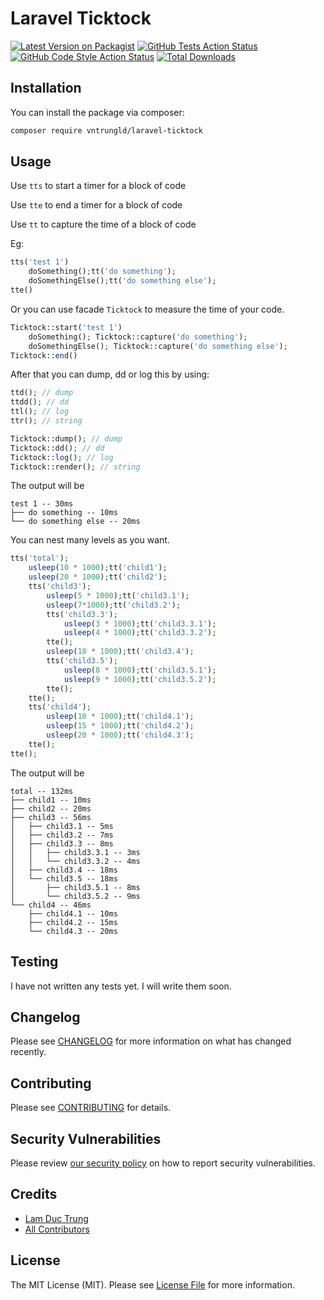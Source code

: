 # Laravel Ticktock

[![Latest Version on Packagist](https://img.shields.io/packagist/v/vntrungld/laravel-ticktock.svg?style=flat-square)](https://packagist.org/packages/vntrungld/laravel-ticktock)
[![GitHub Tests Action Status](https://img.shields.io/github/actions/workflow/status/vntrungld/laravel-ticktock/run-tests.yml?branch=main&label=tests&style=flat-square)](https://github.com/vntrungld/laravel-ticktock/actions?query=workflow%3Arun-tests+branch%3Amain)
[![GitHub Code Style Action Status](https://img.shields.io/github/actions/workflow/status/vntrungld/laravel-ticktock/fix-php-code-style-issues.yml?branch=main&label=code%20style&style=flat-square)](https://github.com/vntrungld/laravel-ticktock/actions?query=workflow%3A"Fix+PHP+code+style+issues"+branch%3Amain)
[![Total Downloads](https://img.shields.io/packagist/dt/vntrungld/laravel-ticktock.svg?style=flat-square)](https://packagist.org/packages/vntrungld/laravel-ticktock)

## Installation

You can install the package via composer:

```bash
composer require vntrungld/laravel-ticktock
```

## Usage

Use `tts` to start a timer for a block of code

Use `tte` to end a timer for a block of code

Use `tt` to capture the time of a block of code

Eg:

```php
tts('test 1')
    doSomething();tt('do something');
    doSomethingElse();tt('do something else');
tte()
```

Or you can use facade `Ticktock` to measure the time of your code.

```php
Ticktock::start('test 1')
    doSomething(); Ticktock::capture('do something');
    doSomethingElse(); Ticktock::capture('do something else');
Ticktock::end()
```

After that you can dump, dd or log this by using:
```php
ttd(); // dump
ttdd(); // dd
ttl(); // log
ttr(); // string

Ticktock::dump(); // dump
Ticktock::dd(); // dd
Ticktock::log(); // log
Ticktock::render(); // string
```

The output will be
```text
test 1 -- 30ms
├── do something -- 10ms
└── do something else -- 20ms
```

You can nest many levels as you want.

```php
tts('total');
    usleep(10 * 1000);tt('child1');
    usleep(20 * 1000);tt('child2');
    tts('child3');
        usleep(5 * 1000);tt('child3.1');
        usleep(7*1000);tt('child3.2');
        tts('child3.3');
            usleep(3 * 1000);tt('child3.3.1');
            usleep(4 * 1000);tt('child3.3.2');
        tte();
        usleep(18 * 1000);tt('child3.4');
        tts('child3.5');
            usleep(8 * 1000);tt('child3.5.1');
            usleep(9 * 1000);tt('child3.5.2');
        tte();
    tte();
    tts('child4');
        usleep(10 * 1000);tt('child4.1');
        usleep(15 * 1000);tt('child4.2');
        usleep(20 * 1000);tt('child4.3');
    tte();
tte();
```

The output will be
```text
total -- 132ms
├── child1 -- 10ms
├── child2 -- 20ms
├── child3 -- 56ms
│   ├── child3.1 -- 5ms
│   ├── child3.2 -- 7ms
│   ├── child3.3 -- 8ms
│   │   ├── child3.3.1 -- 3ms
│   │   └── child3.3.2 -- 4ms
│   ├── child3.4 -- 18ms
│   └── child3.5 -- 18ms
│       ├── child3.5.1 -- 8ms
│       └── child3.5.2 -- 9ms
└── child4 -- 46ms
    ├── child4.1 -- 10ms
    ├── child4.2 -- 15ms
    └── child4.3 -- 20ms
```

## Testing
I have not written any tests yet. I will write them soon.

## Changelog

Please see [CHANGELOG](CHANGELOG.md) for more information on what has changed recently.

## Contributing

Please see [CONTRIBUTING](CONTRIBUTING.md) for details.

## Security Vulnerabilities

Please review [our security policy](../../security/policy) on how to report security vulnerabilities.

## Credits

- [Lam Duc Trung](https://github.com/vntrungld)
- [All Contributors](../../contributors)

## License

The MIT License (MIT). Please see [License File](LICENSE.md) for more information.
